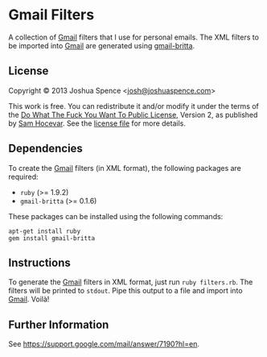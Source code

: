 Gmail Filters
=============
A collection of [Gmail][gmail] filters that I use for personal emails. The XML
filters to be imported into [Gmail][gmail] are generated using
[gmail-britta][github].

License
-------
Copyright &copy; 2013 Joshua Spence &lt;<josh@joshuaspence.com>&gt;

This work is free. You can redistribute it and/or modify it under the terms of
the [Do What The Fuck You Want To Public License][wtfpl], Version 2, as
published by [Sam Hocevar](sam@hocevar.net). See the [license file](LICENSE.md)
for more details.

Dependencies
------------
To create the [Gmail][gmail] filters (in XML format), the following packages are
required:

* `ruby` (>= 1.9.2)
* `gmail-britta` (>= 0.1.6)

These packages can be installed using the following commands:

```shell
apt-get install ruby
gem install gmail-britta
```

Instructions
------------
To generate the [Gmail][gmail] filters in XML format, just run
`ruby filters.rb`. The filters will be printed to `stdout`. Pipe this output to
a file and import into [Gmail][settings]. Voilà!

Further Information
-------------------
See https://support.google.com/mail/answer/7190?hl=en.

[github]: <https://github.com/antifuchs/gmail-britta>
[gmail]: <https://mail.google.com>
[settings]: <https://mail.google.com/mail/u/0/?shva=1#settings/filters>
[wtfpl]: <http://www.wtfpl.net>
